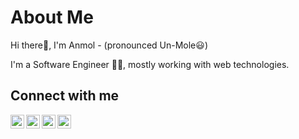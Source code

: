 # About Me

Hi there👋, I'm Anmol - (pronounced Un-Mole😃)

I'm a Software Engineer 👨‍💻, mostly working with web technologies.

## Connect with me

[<img align="left" alt="anmolshres | LinkedIn" width="22px" src="https://cdn.jsdelivr.net/npm/simple-icons@v3/icons/linkedin.svg" />](https://www.linkedin.com/in/shrestha-anmol/)
[<img align="left" alt="anmolshres | Instagram" width="22px" src="https://cdn.jsdelivr.net/npm/simple-icons@v3/icons/instagram.svg" />](https://www.instagram.com/anmolshres/)
[<img align="left" alt="anmolshres | Facebook" width="22px" src="https://cdn.jsdelivr.net/npm/simple-icons@3.4.0/icons/facebook.svg" />](https://www.facebook.com/shresanmol)
[<img align="left" alt="anmolshres | GMail" width="22px" src="https://cdn.jsdelivr.net/npm/simple-icons@3.4.0/icons/gmail.svg" />](mailto:shrestha.anmol.as@gmail.com?subject=Hi👋Anmol)

